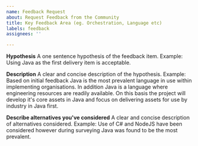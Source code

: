 ```yaml
---
name: Feedback Request
about: Request Feedback from the Community
title: Key Feedback Area (eg. Orchestration, Language etc)
labels: feedback
assignees: ''

---
```


**Hypothesis**
A one sentence hypothesis of the feedback item. 
Example: Using Java as the first delivery item is acceptable.

**Description**
A clear and concise description of the hypothesis.
Example: Based on initial feedback Java is the most prevalent language in use within implementing organisations. In addition Java is a language where engineering resources are readily available. On this basis the project will develop it's core assets in Java and focus on delivering assets for use by industry in Java first.

**Describe alternatives you've considered**
A clear and concise description of alternatives considered.
Example: Use of C# and NodeJS have been considered however during surveying Java was found to be the most prevalent.
